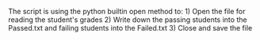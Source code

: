 The script is using the python builtin open method to: 
    1) Open the file for reading the student's grades
    2) Write down the passing students into the Passed.txt and failing students into the Failed.txt
    3) Close and save the file   